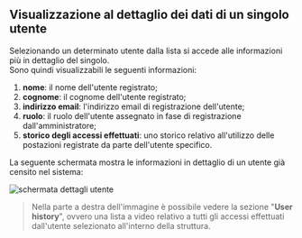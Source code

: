 ## Visualizzazione al dettaglio dei dati di un singolo utente
Selezionando un determinato utente dalla lista si accede alle informazioni più in dettaglio del singolo. </br>
Sono quindi visualizzabili le seguenti informazioni:
1. **nome**: il nome dell'utente registrato;
2. **cognome**: il cognome dell'utente registrato;
3. **indirizzo email**: l'indirizzo email di registrazione dell'utente;
4. **ruolo**: il ruolo dell'utente assegnato in fase di registrazione dall'amministratore;
5. **storico degli accessi effettuati**: uno storico relativo all'utilizzo delle postazioni registrate da parte dell'utente specifico.

La seguente schermata mostra le informazioni in dettaglio di un utente già censito nel sistema:

![schermata dettagli utente](assets/web/dettaglio_utenti.png)

>Nella parte a destra dell'immagine è possibile vedere la sezione "**User history**", ovvero una lista a video relativo a tutti gli accessi effettuati dall'utente selezionato all'interno della struttura.